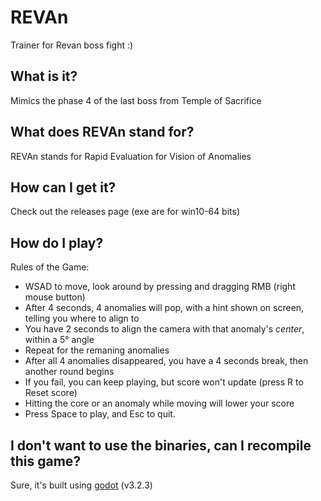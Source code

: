 # REVAn
Trainer for Revan boss fight :)

## What is it?
Mimics the phase 4 of the last boss from Temple of Sacrifice

## What does REVAn stand for?
REVAn stands for Rapid Evaluation for Vision of Anomalies

## How can I get it?
Check out the releases page (exe are for win10-64 bits)

## How do I play?
Rules of the Game:
- WSAD to move, look around by pressing and dragging RMB (right mouse button)
- After 4 seconds, 4 anomalies will pop, with a hint shown on screen, telling you where to align to
- You have 2 seconds to align the camera with that anomaly's *center*, within a 5° angle
- Repeat for the remaning anomalies
- After all 4 anomalies disappeared, you have a 4 seconds break, then another round begins
- If you fail, you can keep playing, but score won't update (press R to Reset score)
- Hitting the core or an anomaly while moving will lower your score
- Press Space to play, and Esc to quit.

## I don't want to use the binaries, can I recompile this game?
Sure, it's built using [godot](https://godotengine.org) (v3.2.3)
